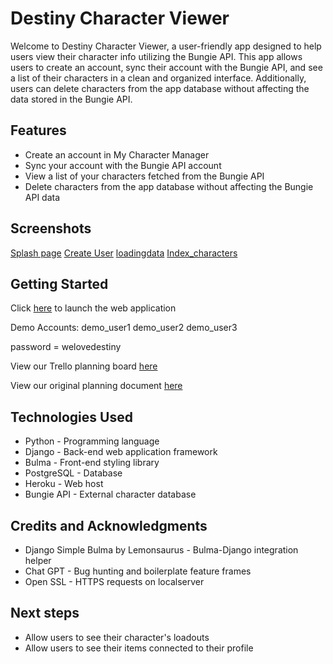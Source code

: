 # Destiny Character Viewer

Welcome to Destiny Character Viewer, a user-friendly app designed to help users view their character info utilizing the Bungie API. This app allows users to create an account, sync their account with the Bungie API, and see a list of their characters in a clean and organized interface. Additionally, users can delete characters from the app database without affecting the data stored in the Bungie API.

## Features

* Create an account in My Character Manager
* Sync your account with the Bungie API account
* View a list of your characters fetched from the Bungie API
* Delete characters from the app database without affecting the Bungie API data

## Screenshots

[Splash page](<url_here>)
[Create User](<url_here>)
[loadingdata](<url_here>)
[Index_characters](<url_here>)

## Getting Started

Click [here](https://destiny-loadout-manager.herokuapp.com/) to launch the web application

Demo Accounts:
demo_user1
demo_user2
demo_user3

password = welovedestiny

View our Trello planning board [here](https://trello.com/invite/b/U9IQPeF4/ATTI3ab0e68afe23c87e843daba082a7168f4113EA9D/destiny-loadout-manager)

View our original planning document [here](https://lucid.app/lucidchart/491e24d0-0bc6-4c50-a63e-b9896ba0610c/edit?viewport_loc=-91%2C152%2C1458%2C1586%2C0_0&invitationId=inv_07dd661f-67d8-481a-9bb7-0ec597e32a9f)

## Technologies Used

* Python - Programming language
* Django - Back-end web application framework
* Bulma - Front-end styling library
* PostgreSQL - Database
* Heroku - Web host
* Bungie API - External character database


## Credits and Acknowledgments

* Django Simple Bulma by Lemonsaurus - Bulma-Django integration helper
* Chat GPT - Bug hunting and boilerplate feature frames
* Open SSL - HTTPS requests on localserver

## Next steps

* Allow users to see their character's loadouts
* Allow users to see their items connected to their profile
